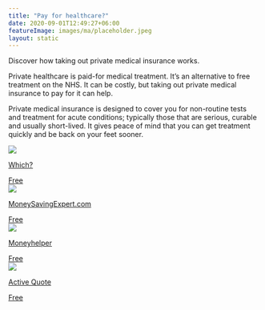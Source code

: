 ```yaml
---
title: "Pay for healthcare?"
date: 2020-09-01T12:49:27+06:00
featureImage: images/ma/placeholder.jpeg
layout: static
---
```


Discover how taking out private medical insurance works.

Private healthcare is paid-for medical treatment. It’s an alternative to free treatment on the NHS. It can be costly, but taking out private medical insurance to pay for it can help.

Private medical insurance is designed to cover you for non-routine tests and treatment for acute conditions; typically those that are serious, curable and usually short-lived. It gives peace of mind that you can get treatment quickly and be back on your feet sooner.

<a class="ma-link" href="https://www.which.co.uk/money/insurance/health-insurance/get-the-best-private-health-insurance-a22mw2v9035j"><div class="ma-card ma-card-Wealth"><div class="ma-icon"><img src ="/images/icon-check.png"/></div><div class="ma-name"><p>Which?</p></div><div class="ma-paid-text"><span>Free</span></div></div></a><a class="ma-link" href="https://www.moneysavingexpert.com/insurance/cheap-health-insurance/"><div class="ma-card ma-card-Wealth"><div class="ma-icon"><img src ="/images/icon-check.png"/></div><div class="ma-name"><p>MoneySavingExpert.com</p></div><div class="ma-paid-text"><span>Free</span></div></div></a><a class="ma-link" href="https://www.moneyhelper.org.uk/en/everyday-money/insurance/do-you-need-private-medical-insurance"><div class="ma-card ma-card-Wealth"><div class="ma-icon"><img src ="/images/icon-check.png"/></div><div class="ma-name"><p>Moneyhelper</p></div><div class="ma-paid-text"><span>Free</span></div></div></a><a class="ma-link" href="https://www.activequote.com/"><div class="ma-card ma-card-Wealth"><div class="ma-icon"><img src ="/images/icon-check.png"/></div><div class="ma-name"><p>Active Quote</p></div><div class="ma-paid-text"><span>Free</span></div></div></a>  

<br/><br/>






